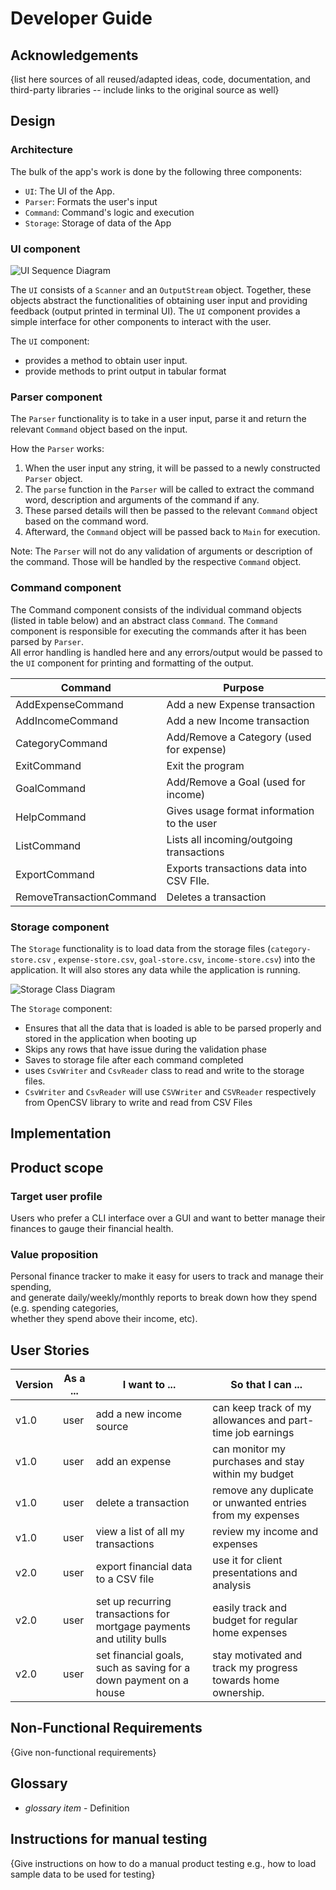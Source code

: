 # Developer Guide

## Acknowledgements

{list here sources of all reused/adapted ideas, code, documentation, and third-party libraries -- include links to the original source as well}

## Design

### Architecture

The bulk of the app's work is done by the following three components:
- `UI`: The UI of the App.
- `Parser`: Formats the user's input
- `Command`: Command's logic and execution
- `Storage`: Storage of data of the App

### UI component

![UI Sequence Diagram](./images/cs2113-ui-sequence.jpg "UI Sequence Diagram")

The `UI` consists of a `Scanner` and an `OutputStream` object. Together, these objects abstract the functionalities of
obtaining user input and providing feedback (output printed in terminal UI). The `UI` component provides a simple
interface for other components to interact with the user.

The `UI` component:
- provides a method to obtain user input.
- provide methods to print output in tabular format

### Parser component

The `Parser` functionality is to take in a user input, parse it and return the relevant `Command` object based on 
the input.

How the `Parser` works:
1. When the user input any string, it will be passed to a newly constructed `Parser` object.
2. The `parse` function in the `Parser` will be called to extract the command word, description and arguments of the 
command if any.
3. These parsed details will then be passed to the relevant `Command` object based on the command word.
4. Afterward, the `Command` object will be passed back to `Main` for execution.

Note: The `Parser` will not do any validation of arguments or description of the command. Those will be handled by the 
respective `Command` object.

### Command component

The Command component consists of the individual command objects (listed in table below) and an abstract
class `Command`. The `Command` component is responsible for executing the commands after it has been parsed by `Parser`. \
All error handling is handled here and any errors/output would be passed to the `UI` component for printing and
formatting of the output.

| Command                  | Purpose                                    |
|--------------------------|--------------------------------------------|
| AddExpenseCommand        | Add a new Expense transaction              |
| AddIncomeCommand         | Add a new Income transaction               |
| CategoryCommand          | Add/Remove a Category (used for expense)   |
| ExitCommand              | Exit the program                           |
| GoalCommand              | Add/Remove a Goal (used for income)        |
| HelpCommand              | Gives usage format information to the user |
| ListCommand              | Lists all incoming/outgoing transactions   |
| ExportCommand            | Exports transactions data into CSV FIle.   |
| RemoveTransactionCommand | Deletes a transaction                      |

### Storage component
The `Storage` functionality is to load data from the storage files (`category-store.csv` , `expense-store.csv`, `goal-store.csv`, `income-store.csv`) into the application. It will also stores any data while the application is running.

![Storage Class Diagram](./images/cs2113-storage-class.png "Storage Class Diagram")

The `Storage` component:
- Ensures that all the data that is loaded is able to be parsed properly and stored in the application when booting up
- Skips any rows that have issue during the validation phase
- Saves to storage file after each command completed
- uses `CsvWriter` and `CsvReader` class to read and write to the storage files.
- `CsvWriter` and `CsvReader` will use `CSVWriter` and `CSVReader` respectively from OpenCSV library to write and read from CSV Files 

## Implementation

## Product scope

### Target user profile

 Users who prefer a CLI interface over a GUI and want to better manage their finances to gauge their financial health.

### Value proposition

Personal finance tracker to make it easy for users to track and manage their spending, \
and generate daily/weekly/monthly reports to break down how they spend (e.g. spending categories, \
whether they spend above their income, etc).

## User Stories

|Version| As a ... | I want to ... | So that I can ...|
|--------|----------|---------------|------------------|
|v1.0|user|add a new income source|can keep track of my allowances and part-time job earnings|
|v1.0|user|add an expense|can monitor my purchases and stay within my budget|
|v1.0|user|delete a transaction|remove any duplicate or unwanted entries from my expenses|
|v1.0|user|view a list of all my transactions|review my income and expenses|
|v2.0|user|export financial data to a CSV file|use it for client presentations and analysis|
|v2.0|user|set up recurring transactions for mortgage payments and utility bulls|easily track and budget for regular home expenses|
|v2.0|user|set financial goals, such as saving for a down payment on a house|stay motivated and track my progress towards home ownership.|

## Non-Functional Requirements

{Give non-functional requirements}

## Glossary

* *glossary item* - Definition

## Instructions for manual testing

{Give instructions on how to do a manual product testing e.g., how to load sample data to be used for testing}

